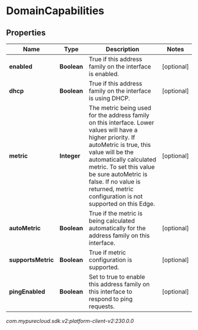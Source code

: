 # DomainCapabilities


## Properties

| Name | Type | Description | Notes |
| ------------ | ------------- | ------------- | ------------- |
| **enabled** | **Boolean** | True if this address family on the interface is enabled. |  [optional] |
| **dhcp** | **Boolean** | True if this address family on the interface is using DHCP. |  [optional] |
| **metric** | **Integer** | The metric being used for the address family on this interface. Lower values will have a higher priority. If autoMetric is true, this value will be the automatically calculated metric. To set this value be sure autoMetric is false. If no value is returned, metric configuration is not supported on this Edge. |  [optional] |
| **autoMetric** | **Boolean** | True if the metric is being calculated automatically for the address family on this interface. |  [optional] |
| **supportsMetric** | **Boolean** | True if metric configuration is supported. |  [optional] |
| **pingEnabled** | **Boolean** | Set to true to enable this address family on this interface to respond to ping requests. |  [optional] |




_com.mypurecloud.sdk.v2:platform-client-v2:230.0.0_
